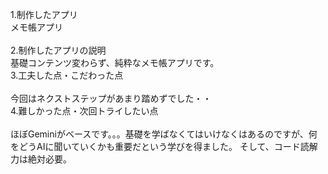 1.制作したアプリ<br>
メモ帳アプリ<br><br>
2.制作したアプリの説明<br>
基礎コンテンツ変わらず、純粋なメモ帳アプリです。<br>
3.工夫した点・こだわった点<br><br>
今回はネクストステップがあまり踏めずでした・・<br>
4.難しかった点・次回トライしたい点<br><br>
ほぼGeminiがベースです。。。基礎を学ばなくてはいけなくはあるのですが、何をどうAIに聞いていくかも重要だという学びを得ました。
そして、コード読解力は絶対必要。
